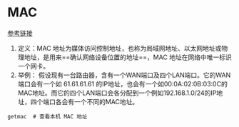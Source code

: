 # MAC

[参考链接](https://zh.wikipedia.org/wiki/MAC%E5%9C%B0%E5%9D%80)

1. 定义：MAC 地址为媒体访问控制地址，也称为局域网地址、以太网地址或物理地址，是用来==确认网络设备位置的地址==，MAC 地址在网络中唯一标识一个网卡。
2. 举例： 假设现有一台路由器，含有一个WAN端口及四个LAN端口。它的WAN端口会有一个如 61.61.61.61 的IP地址，也会有一个如00:0A:02:0B:03:0C的MAC地址。而它的四个LAN端口会各分配到一个例如192.168.1.0/24的IP地址，四个端口各会有一个不同的MAC地址。

```shell
getmac  # 查看本机 MAC 地址
```
